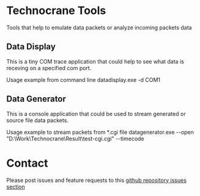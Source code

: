 # Technocrane Tools
Tools that help to emulate data packets or analyze incoming packets data

## Data Display

 This is a tiny COM trace application that could help to see what data is receving on a specified com port.

Usage example from command line
datadisplay.exe -d COM1

## Data Generator

 This is a console application that could be used to stream generated or source file data packets.

Usage example to stream packets from *.cgi file
datagenerator.exe --open "D:\\Work\\Technocrane\\Result\\test-cgi.cgi" --timecode

# Contact

Please post issues and feature requests to this [github repository issues section](https://github.com/technocranes/technocrane-unreal/issues)

